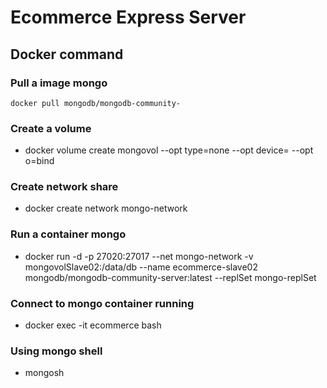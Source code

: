 # Ecommerce Express Server

## Docker command  
### Pull a image mongo  
    docker pull mongodb/mongodb-community-

### Create a volume
- docker volume create mongovol --opt type=none --opt device=<path-to-folder> --opt o=bind
  
### Create network share
- docker create network mongo-network
  
### Run a container mongo
- docker run -d -p 27020:27017 --net mongo-network -v mongovolSlave02:/data/db --name ecommerce-slave02 mongodb/mongodb-community-server:latest --replSet mongo-replSet
  
### Connect to mongo container running
- docker exec -it ecommerce bash
  
### Using mongo shell
- mongosh
